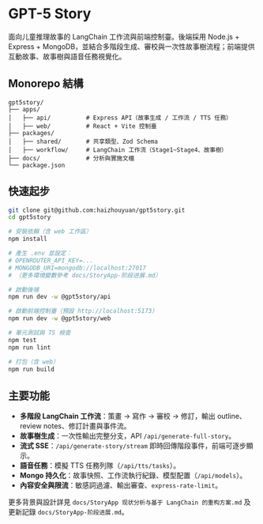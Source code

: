 # GPT-5 Story

面向儿童推理故事的 LangChain 工作流與前端控制臺。後端採用 Node.js + Express + MongoDB，並結合多階段生成、審校與一次性故事樹流程；前端提供互動故事、故事樹與語音任務視覺化。

## Monorepo 結構

```
gpt5story/
├── apps/
│   ├── api/          # Express API（故事生成 / 工作流 / TTS 任務）
│   ├── web/          # React + Vite 控制臺
├── packages/
│   ├── shared/       # 共享類型、Zod Schema
│   ├── workflow/     # LangChain 工作流（Stage1~Stage4、故事樹）
├── docs/             # 分析與實施文檔
└── package.json
```

## 快速起步

```bash
git clone git@github.com:haizhouyuan/gpt5story.git
cd gpt5story

# 安裝依賴（含 web 工作區）
npm install

# 產生 .env 並設定：
# OPENROUTER_API_KEY=...
# MONGODB_URI=mongodb://localhost:27017
# （更多環境變數參考 docs/StoryApp-阶段进展.md）

# 啟動後端
npm run dev -w @gpt5story/api

# 啟動前端控制臺（預設 http://localhost:5173）
npm run dev -w @gpt5story/web

# 單元測試與 TS 檢查
npm test
npm run lint

# 打包（含 web）
npm run build
```

## 主要功能

- **多階段 LangChain 工作流**：策畫 → 寫作 → 審校 → 修訂，輸出 outline、review notes、修訂計畫與事件流。
- **故事樹生成**：一次性輸出完整分支，API `/api/generate-full-story`。
- **流式 SSE**：`/api/generate-story/stream` 即時回傳階段事件，前端可逐步顯示。
- **語音任務**：模擬 TTS 任務列隊（`/api/tts/tasks`）。
- **Mongo 持久化**：故事快照、工作流執行紀錄、模型配置（`/api/models`）。
- **內容安全與限流**：敏感詞過濾、輸出審查、`express-rate-limit`。

更多背景與設計詳見 `docs/StoryApp 现状分析与基于 LangChain 的重构方案.md` 及更新記錄 `docs/StoryApp-阶段进展.md`。
